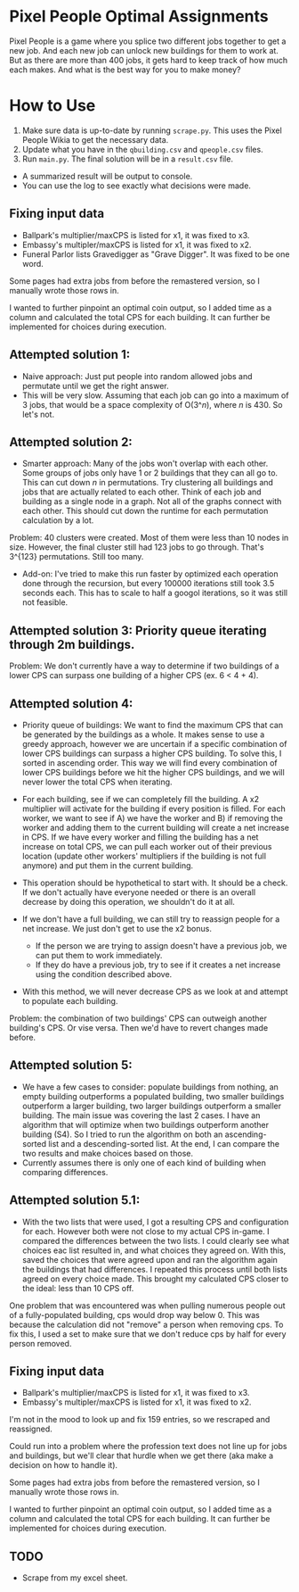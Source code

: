 # Pixel People Optimal Assignments

Pixel People is a game where you splice two different jobs together to get a new job. And each new job can unlock new buildings for them to work at. But as there are more than 400 jobs, it gets hard to keep track of how much each makes. And what is the best way for you to make money?

# How to Use
1. Make sure data is up-to-date by running `scrape.py`. This uses the Pixel People Wikia to get the necessary data.
2. Update what you have in the `qbuilding.csv` and `qpeople.csv` files.
3. Run `main.py`. The final solution will be in a `result.csv` file.
  * A summarized result will be output to console.
  * You can use the log to see exactly what decisions were made.

## Fixing input data
* Ballpark's multiplier/maxCPS is listed for x1, it was fixed to x3.
* Embassy's multipler/maxCPS is listed for x1, it was fixed to x2.
* Funeral Parlor lists Gravedigger as "Grave Digger". It was fixed to be one word.<br>

Some pages had extra jobs from before the remastered version, so I manually wrote those rows in.

I wanted to further pinpoint an optimal coin output, so I added time as a column and calculated the total CPS for each building. It can further be implemented for choices during execution.

## Attempted solution 1:
* Naive approach: Just put people into random allowed jobs and permutate until we get the right answer.
* This will be very slow. Assuming that each job can go into a maximum of 3 jobs, that would be a space complexity of O(3^*n*), where *n* is 430. So let's not.

## Attempted solution 2:
* Smarter approach: Many of the jobs won't overlap with each other. Some groups of jobs only have 1 or 2 buildings that they can all go to. This can cut down *n* in permutations. Try clustering all buildings and jobs that are actually related to each other. Think of each job and building as a single node in a graph. Not all of the graphs connect with each other. This should cut down the runtime for each permutation calculation by a lot.

Problem: 40 clusters were created. Most of them were less than 10 nodes in size. However, the final cluster still had 123 jobs to go through. That's 3^{123} permutations. Still too many.

* Add-on: I've tried to make this run faster by optimized each operation done through the recursion, but every 100000 iterations still took 3.5 seconds each. This has to scale to half a googol iterations, so it was still not feasible.

## Attempted solution 3: Priority queue iterating through 2m buildings.
Problem: We don't currently have a way to determine if two buildings of a lower CPS can surpass one building of a higher CPS (ex. 6 < 4 + 4).

## Attempted solution 4:
* Priority queue of buildings: We want to find the maximum CPS that can be generated by the buildings as a whole. It makes sense to use a greedy approach, however we are uncertain if a specific combination of lower CPS buildings can surpass a higher CPS building. To solve this, I sorted in ascending order. This way we will find every combination of lower CPS buildings before we hit the higher CPS buildings, and we will never lower the total CPS when iterating.
* For each building, see if we can completely fill the building. A x2 multiplier will activate for the building if every position is filled. For each worker, we want to see if A) we have the worker and B) if removing the worker and adding them to the current building will create a net increase in CPS. If we have every worker and filling the building has a net increase on total CPS, we can pull each worker out of their previous location (update other workers' multipliers if the building is not full anymore) and put them in the current building.
* This operation should be hypothetical to start with. It should be a check. If we don't actually have everyone needed or there is an overall decrease by doing this operation, we shouldn't do it at all.
* If we don't have a full building, we can still try to reassign people for a net increase. We just don't get to use the x2 bonus.
  * If the person we are trying to assign doesn't have a previous job, we can put them to work immediately.
  * If they do have a previous job, try to see if it creates a net increase using the condition described above.

* With this method, we will never decrease CPS as we look at and attempt to populate each building.<br>

Problem: the combination of two buildings' CPS can outweigh another building's CPS. Or vise versa. Then we'd have to revert changes made before.

## Attempted solution 5:
* We have a few cases to consider: populate buildings from nothing, an empty building outperforms a populated building, two smaller buildings outperform a larger building, two larger buildings outperform a smaller building. The main issue was covering the last 2 cases. I have an algorithm that will optimize when two buildings outperform another building (S4). So I tried to run the algorithm on both an ascending-sorted list and a descending-sorted list. At the end, I can compare the two results and make choices based on those.
* Currently assumes there is only one of each kind of building when comparing differences.

## Attempted solution 5.1:
* With the two lists that were used, I got a resulting CPS and configuration for each. However both were not close to my actual CPS in-game. I compared the differences between the two lists. I could clearly see what choices eac list resulted in, and what choices they agreed on. With this, saved the choices that were agreed upon and ran the algorithm again the buildings that had differences. I repeated this process until both lists agreed on every choice made. This brought my calculated CPS closer to the ideal: less than 10 CPS off.

One problem that was encountered was when pulling numerous people out of a fully-populated building, cps would drop way below 0. This was because the calculation did not "remove" a person when removing cps. To fix this, I used a set to make sure that we don't reduce cps by half for every person removed.

## Fixing input data
* Ballpark's multiplier/maxCPS is listed for x1, it was fixed to x3.
* Embassy's multipler/maxCPS is listed for x1, it was fixed to x2.<br>

I'm not in the mood to look up and fix 159 entries, so we rescraped and reassigned.<br>

Could run into a problem where the profession text does not line up for jobs and buildings, but we'll clear that hurdle when we get there (aka make a decision on how to handle it).

Some pages had extra jobs from before the remastered version, so I manually wrote those rows in.

I wanted to further pinpoint an optimal coin output, so I added time as a column and calculated the total CPS for each building. It can further be implemented for choices during execution.

## TODO
* Scrape from my excel sheet.